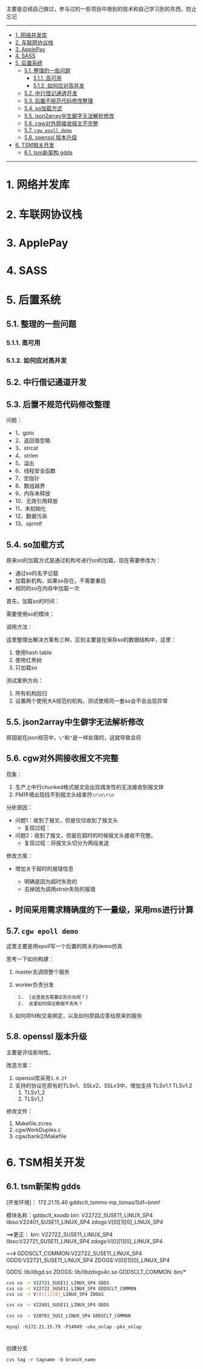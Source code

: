 主要是总结自己做过，参与过的一些项目中用到的技术和自己学习到的东西，防止忘记

____
<!-- TOC -->

- [1. 网络并发库](#1-网络并发库)
- [2. 车联网协议栈](#2-车联网协议栈)
- [3. ApplePay](#3-applepay)
- [4. SASS](#4-sass)
- [5. 后置系统](#5-后置系统)
    - [5.1. 整理的一些问题](#51-整理的一些问题)
        - [5.1.1. 高可用](#511-高可用)
        - [5.1.2. 如何应对高并发](#512-如何应对高并发)
    - [5.2. 中行借记通道开发](#52-中行借记通道开发)
    - [5.3. 后置不规范代码修改整理](#53-后置不规范代码修改整理)
    - [5.4. so加载方式](#54-so加载方式)
    - [5.5. json2array中生僻字无法解析修改](#55-json2array中生僻字无法解析修改)
    - [5.6. cgw对外网接收报文不完整](#56-cgw对外网接收报文不完整)
    - [5.7. `cgw epoll demo`](#57-cgw-epoll-demo)
    - [5.8. openssl 版本升级](#58-openssl-版本升级)
- [6. TSM相关开发](#6-tsm相关开发)
    - [6.1. tsm新架构 gdds](#61-tsm新架构-gdds)

<!-- /TOC -->
____

# 1. 网络并发库

# 2. 车联网协议栈


# 3. ApplePay

# 4. SASS

# 5. 后置系统

## 5.1. 整理的一些问题

### 5.1.1. 高可用

### 5.1.2. 如何应对高并发


## 5.2. 中行借记通道开发




## 5.3. 后置不规范代码修改整理

问题：
- 1、goto
- 2、返回值忽略
- 3、strcat       
- 4、strlen
- 5、溢出
- 6、线程安全函数
- 7、空指针
- 8、数组越界
- 9、内存未释放
- 10、无效引用释放
- 11、未初始化
- 12、数据污染
- 13、sprintf



## 5.4. so加载方式

原来so的加载方式是通过机构号进行so的加载，现在需要修改为：
- 通过so的名字记载
- 加载新机构，如果so存在，不需要重启
- 相同的so在内存中加载一次

首先，加载so的时间：


需要使用so的模块：


调用方法：


这里整理出解决方案有三种，区别主要是在保存so的数据结构中，这里：
1. 使用hash table
2. 使用红黑树
3. 只加载so

测试案例方向：
1. 所有机构回归
2. 设置两个使用大A规范的机构，测试使用同一套so会不会出现异常

## 5.5. json2array中生僻字无法解析修改

原因是在json规范中，`\"`和`"`是一样处理的，这就导致会将


## 5.6. cgw对外网接收报文不完整
现象：
1. 生产上中行chunked格式报文会出现偶发性的无法接收到报文体
2. PM环境出现找不到报文头结束符`\r\n\r\n`

分析原因：
- 问题1：收到了报文，但是仅仅收到了报文头
    - 复现过程：
- 问题2：收到了报文，但是在超时的时候报文头接收不完整。
    - 复现过程：将报文头切分为两段发送

修改方案：
- 增加关于超时的报错信息
    - 明确是因为超时失败的
    - 去掉因为调用strstr失败的报错
    
- 时间采用需求精确度的下一量级，采用ms进行计算
    - 


## 5.7. `cgw epoll demo`
这里主要是用epoll写一个后置的网关的demo仿真

思考一下如何构建：
1. master去调控整个服务
2. worker负责分发     
    
        1.  [这里是否需要区别方向呢？]
        2.  这里如何保证数据不丢失？ 
3. 如何将fd和交易绑定，以及如何原路应答给原来的服务



## 5.8. openssl 版本升级
主要是评估影响性。

改造方案：
1. openssl库采用`1.0.2f`
2. 支持的协议在原有的TLSv1、SSLv2、SSLv3中，增加支持 TLSv1.1 TLSv1.2
    1. TLSv1_2
    2. TLSv1_1

修改文件：
1. Makefile.zcres
2. cgwWorkDuplex.c
3. cgw/bank2/Makefile



# 6. TSM相关开发

## 6.1. tsm新架构 gdds
[开发环境]：
172.21.15.40  gddsclt_tsmmo
mp_tsmas/Sdf~bnm! 

模块名称：gddsclt_kxodb 
bin: V22722_SUSE11_LINUX_SP4 
libso:V22401_SUSE11_LINUX_SP4 
zdogs:V[0][1][0]_LINUX_SP4 

==>更正：
bin: V22722_SUSE11_LINUX_SP4
libso:V22721_SUSE11_LINUX_SP4
zdogs:V[0][1][0]_LINUX_SP4


==》
GDDSCLT_COMMON:V22722_SUSE11_LINUX_SP4
GDDS:V22721_SUSE11_LINUX_SP4
ZDOGS:V[0][1][0]_LINUX_SP4


GDDS: lib/libgd.so 
ZDOGS: lib/libzdogs4c.so 
GDDSCLT_COMMON: bin/*

``` bash
cvs co -r V22721_SUSE11_LINUX_SP4 GDDS
cvs co -r V22722_SUSE11_LINUX_SP4 GDDSCLT_COMMON
cvs co -r V[0][1][0]_LINUX_SP4 ZDOGS
```


``` bash
cvs co -r V22401_SUSE11_LINUX_SP4 GDDS
```

``` bash
cvs co -r V20702_SUSI_LINUX_SP4 GDDSCLT_COMMON
```

```
mysql -h172.21.15.79 -P14049 -ukx_onlap -pkx_onlap
```







#

创建分支
```
cvs tag -r tagname -b branch_name
```


